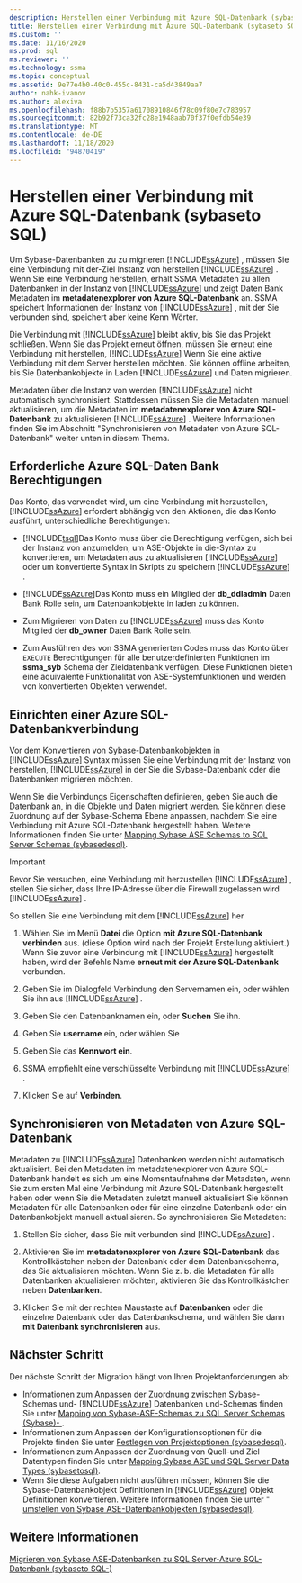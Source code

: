```yaml
---
description: Herstellen einer Verbindung mit Azure SQL-Datenbank (sybaseto SQL)
title: Herstellen einer Verbindung mit Azure SQL-Datenbank (sybaseto SQL) | Microsoft-Dokumentation
ms.custom: ''
ms.date: 11/16/2020
ms.prod: sql
ms.reviewer: ''
ms.technology: ssma
ms.topic: conceptual
ms.assetid: 9e77e4b0-40c0-455c-8431-ca5d43849aa7
author: nahk-ivanov
ms.author: alexiva
ms.openlocfilehash: f88b7b5357a61708910846f78c09f80e7c783957
ms.sourcegitcommit: 82b92f73ca32fc28e1948aab70f37f0efdb54e39
ms.translationtype: MT
ms.contentlocale: de-DE
ms.lasthandoff: 11/18/2020
ms.locfileid: "94870419"
---
```

# <a name="connecting-to-azure-sql-database-sybasetosql"></a>Herstellen einer Verbindung mit Azure SQL-Datenbank (sybaseto SQL)

Um Sybase-Datenbanken zu zu migrieren [!INCLUDE[ssAzure](../../includes/ssazure_md.md)] , müssen Sie eine Verbindung mit der-Ziel Instanz von herstellen [!INCLUDE[ssAzure](../../includes/ssazure_md.md)] . Wenn Sie eine Verbindung herstellen, erhält SSMA Metadaten zu allen Datenbanken in der Instanz von [!INCLUDE[ssAzure](../../includes/ssazure_md.md)] und zeigt Daten Bank Metadaten im **metadatenexplorer von Azure SQL-Datenbank** an. SSMA speichert Informationen der Instanz von [!INCLUDE[ssAzure](../../includes/ssazure_md.md)] , mit der Sie verbunden sind, speichert aber keine Kenn Wörter.

Die Verbindung mit [!INCLUDE[ssAzure](../../includes/ssazure_md.md)] bleibt aktiv, bis Sie das Projekt schließen. Wenn Sie das Projekt erneut öffnen, müssen Sie erneut eine Verbindung mit herstellen, [!INCLUDE[ssAzure](../../includes/ssazure_md.md)] Wenn Sie eine aktive Verbindung mit dem Server herstellen möchten. Sie können offline arbeiten, bis Sie Datenbankobjekte in Laden [!INCLUDE[ssAzure](../../includes/ssazure_md.md)] und Daten migrieren.

Metadaten über die Instanz von werden [!INCLUDE[ssAzure](../../includes/ssazure_md.md)] nicht automatisch synchronisiert. Stattdessen müssen Sie die Metadaten manuell aktualisieren, um die Metadaten im **metadatenexplorer von Azure SQL-Datenbank** zu aktualisieren [!INCLUDE[ssAzure](../../includes/ssazure_md.md)] . Weitere Informationen finden Sie im Abschnitt "Synchronisieren von Metadaten von Azure SQL-Datenbank" weiter unten in diesem Thema.

## <a name="required-azure-sql-database-permissions"></a>Erforderliche Azure SQL-Daten Bank Berechtigungen

Das Konto, das verwendet wird, um eine Verbindung mit herzustellen, [!INCLUDE[ssAzure](../../includes/ssazure_md.md)] erfordert abhängig von den Aktionen, die das Konto ausführt, unterschiedliche Berechtigungen:

- [!INCLUDE[tsql](../../includes/tsql-md.md)]Das Konto muss über die Berechtigung verfügen, sich bei der Instanz von anzumelden, um ASE-Objekte in die-Syntax zu konvertieren, um Metadaten aus zu aktualisieren [!INCLUDE[ssAzure](../../includes/ssazure_md.md)] oder um konvertierte Syntax in Skripts zu speichern [!INCLUDE[ssAzure](../../includes/ssazure_md.md)] .

- [!INCLUDE[ssAzure](../../includes/ssazure_md.md)]Das Konto muss ein Mitglied der **db_ddladmin** Daten Bank Rolle sein, um Datenbankobjekte in laden zu können.

- Zum Migrieren von Daten zu [!INCLUDE[ssAzure](../../includes/ssazure_md.md)] muss das Konto Mitglied der **db_owner** Daten Bank Rolle sein.

- Zum Ausführen des von SSMA generierten Codes muss das Konto über `EXECUTE` Berechtigungen für alle benutzerdefinierten Funktionen im **ssma_syb** Schema der Zieldatenbank verfügen. Diese Funktionen bieten eine äquivalente Funktionalität von ASE-Systemfunktionen und werden von konvertierten Objekten verwendet.

## <a name="establishing-an-azure-sql-database-connection"></a>Einrichten einer Azure SQL-Datenbankverbindung

Vor dem Konvertieren von Sybase-Datenbankobjekten in [!INCLUDE[ssAzure](../../includes/ssazure_md.md)] Syntax müssen Sie eine Verbindung mit der Instanz von herstellen, [!INCLUDE[ssAzure](../../includes/ssazure_md.md)] in der Sie die Sybase-Datenbank oder die Datenbanken migrieren möchten.

Wenn Sie die Verbindungs Eigenschaften definieren, geben Sie auch die Datenbank an, in die Objekte und Daten migriert werden. Sie können diese Zuordnung auf der Sybase-Schema Ebene anpassen, nachdem Sie eine Verbindung mit Azure SQL-Datenbank hergestellt haben. Weitere Informationen finden Sie unter [Mapping Sybase ASE Schemas to SQL Server Schemas &#40;sybasedesql&#41;](../../ssma/sybase/mapping-sybase-ase-schemas-to-sql-server-schemas-sybasetosql.md).

> [!IMPORTANT]
> Bevor Sie versuchen, eine Verbindung mit herzustellen [!INCLUDE[ssAzure](../../includes/ssazure_md.md)] , stellen Sie sicher, dass Ihre IP-Adresse über die Firewall zugelassen wird [!INCLUDE[ssAzure](../../includes/ssazure_md.md)] .

So stellen Sie eine Verbindung mit dem [!INCLUDE[ssAzure](../../includes/ssazure_md.md)] her

1. Wählen Sie im Menü **Datei** die Option **mit Azure SQL-Datenbank verbinden** aus. (diese Option wird nach der Projekt Erstellung aktiviert.)
   Wenn Sie zuvor eine Verbindung mit [!INCLUDE[ssAzure](../../includes/ssazure_md.md)] hergestellt haben, wird der Befehls Name **erneut mit der Azure SQL-Datenbank** verbunden.

2. Geben Sie im Dialogfeld Verbindung den Servernamen ein, oder wählen Sie ihn aus [!INCLUDE[ssAzure](../../includes/ssazure_md.md)] .

3. Geben Sie den Datenbanknamen ein, oder **Suchen** Sie ihn.

4. Geben Sie **username** ein, oder wählen Sie

5. Geben Sie das **Kennwort ein**.

6. SSMA empfiehlt eine verschlüsselte Verbindung mit [!INCLUDE[ssAzure](../../includes/ssazure_md.md)] .

7. Klicken Sie auf **Verbinden**.

## <a name="synchronizing-azure-sql-database-metadata"></a>Synchronisieren von Metadaten von Azure SQL-Datenbank

Metadaten zu [!INCLUDE[ssAzure](../../includes/ssazure_md.md)] Datenbanken werden nicht automatisch aktualisiert. Bei den Metadaten im metadatenexplorer von Azure SQL-Datenbank handelt es sich um eine Momentaufnahme der Metadaten, wenn Sie zum ersten Mal eine Verbindung mit Azure SQL-Datenbank hergestellt haben oder wenn Sie die Metadaten zuletzt manuell aktualisiert Sie können Metadaten für alle Datenbanken oder für eine einzelne Datenbank oder ein Datenbankobjekt manuell aktualisieren. So synchronisieren Sie Metadaten:

1. Stellen Sie sicher, dass Sie mit verbunden sind [!INCLUDE[ssAzure](../../includes/ssazure_md.md)] .

2. Aktivieren Sie im **metadatenexplorer von Azure SQL-Datenbank** das Kontrollkästchen neben der Datenbank oder dem Datenbankschema, das Sie aktualisieren möchten.
   Wenn Sie z. b. die Metadaten für alle Datenbanken aktualisieren möchten, aktivieren Sie das Kontrollkästchen neben **Datenbanken**.

3. Klicken Sie mit der rechten Maustaste auf **Datenbanken** oder die einzelne Datenbank oder das Datenbankschema, und wählen Sie dann **mit Datenbank synchronisieren** aus.

## <a name="next-step"></a>Nächster Schritt

Der nächste Schritt der Migration hängt von Ihren Projektanforderungen ab:

- Informationen zum Anpassen der Zuordnung zwischen Sybase-Schemas und- [!INCLUDE[ssAzure](../../includes/ssazure_md.md)] Datenbanken und-Schemas finden Sie unter [Mapping von Sybase-ASE-Schemas zu SQL Server Schemas &#40;Sybase&#41;- ](../../ssma/sybase/mapping-sybase-ase-schemas-to-sql-server-schemas-sybasetosql.md).
- Informationen zum Anpassen der Konfigurationsoptionen für die Projekte finden Sie unter [Festlegen von Projektoptionen &#40;sybasedesql&#41;](../../ssma/sybase/setting-project-options-sybasetosql.md).
- Informationen zum Anpassen der Zuordnung von Quell-und Ziel Datentypen finden Sie unter [Mapping Sybase ASE und SQL Server Data Types &#40;sybasetosql&#41;](../../ssma/sybase/mapping-sybase-ase-and-sql-server-data-types-sybasetosql.md).
- Wenn Sie diese Aufgaben nicht ausführen müssen, können Sie die Sybase-Datenbankobjekt Definitionen in [!INCLUDE[ssAzure](../../includes/ssazure_md.md)] Objekt Definitionen konvertieren. Weitere Informationen finden Sie unter " [umstellen von Sybase ASE-Datenbankobjekten &#40;sybasedesql&#41;](../../ssma/sybase/converting-sybase-ase-database-objects-sybasetosql.md).

## <a name="see-also"></a>Weitere Informationen

[Migrieren von Sybase ASE-Datenbanken zu SQL Server-Azure SQL-Datenbank &#40;sybaseto SQL-&#41;](../../ssma/sybase/migrating-sybase-ase-databases-to-sql-server-azure-sql-db-sybasetosql.md)
